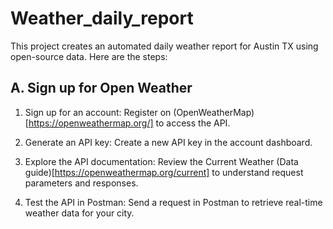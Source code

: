 # Weather_daily_report
This project creates an automated daily weather report for Austin TX using open-source data. Here are the steps:

## A. Sign up for Open Weather
1. Sign up for an account:
Register on (OpenWeatherMap)[https://openweathermap.org/] to access the API.

2. Generate an API key:
Create a new API key in the account dashboard.

3. Explore the API documentation:
Review the Current Weather (Data guide)[https://openweathermap.org/current] to understand request parameters and responses.

4. Test the API in Postman:
Send a request in Postman to retrieve real-time weather data for your city.
